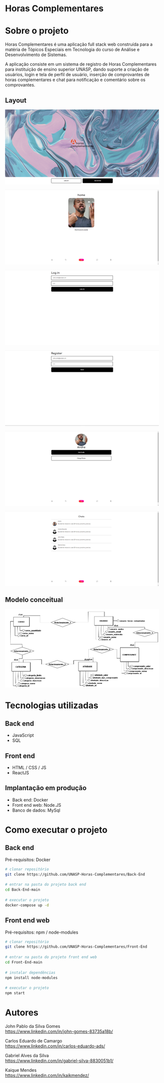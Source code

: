 # Horas Complementares 

# Sobre o projeto

Horas Complementares é uma aplicação full stack web construída para a matéria de Tópicos Especiais em Tecnologia do curso de Análise e Desenvolvimento de Sistemas.

A aplicação consiste em um sistema de registro de Horas Complementares para instituição de ensino superior UNASP, dando suporte a criação de usuários, login e tela de perfil de usuário, inserção de comprovantes de horas complementares e chat para notificação e comentário sobre os comprovantes.

## Layout
![Web 1](https://github.com/UNASP-Horas-Complementares/Assets/blob/master/indexscreen.png)

![Web 2](https://github.com/UNASP-Horas-Complementares/Assets/blob/master/profilescreen.png)

![Web 3](https://github.com/UNASP-Horas-Complementares/Assets/blob/master/loginscreen.png)

![Web 4](https://github.com/UNASP-Horas-Complementares/Assets/blob/master/registerscreen.png)

![Web 5](https://github.com/UNASP-Horas-Complementares/Assets/blob/master/editprofilescreen.png)

![Web 6](https://github.com/UNASP-Horas-Complementares/Assets/blob/master/chatsscreen.png)

## Modelo conceitual
![Modelo Conceitual](https://github.com/UNASP-Horas-Complementares/Back-End/blob/main/modelo%20Banco/modelo_conceitual.jpeg)

# Tecnologias utilizadas
## Back end
- JavaScript
- SQL
## Front end
- HTML / CSS / JS
- ReactJS
## Implantação em produção
- Back end: Docker
- Front end web: Node.JS
- Banco de dados: MySql

# Como executar o projeto

## Back end
Pré-requisitos: Docker

```bash
# clonar repositório
git clone https://github.com/UNASP-Horas-Complementares/Back-End

# entrar na pasta do projeto back end
cd Back-End-main

# executar o projeto
docker-compose up -d
```

## Front end web
Pré-requisitos: npm / node-modules

```bash
# clonar repositório
git clone https://github.com/UNASP-Horas-Complementares/Front-End

# entrar na pasta do projeto front end web
cd Front-End-main

# instalar dependências
npm install node-modules

# executar o projeto
npm start 
```

# Autores

John Pablo da Silva Gomes <br>
https://www.linkedin.com/in/john-gomes-83735a18b/

Carlos Eduardo de Camargo <br>
https://www.linkedin.com/in/carlos-eduardo-ads/

Gabriel Alves da Silva <br>
https://www.linkedin.com/in/gabriel-silva-8830051b1/

Kaique Mendes <br>
https://www.linkedin.com/in/kaikmendez/
